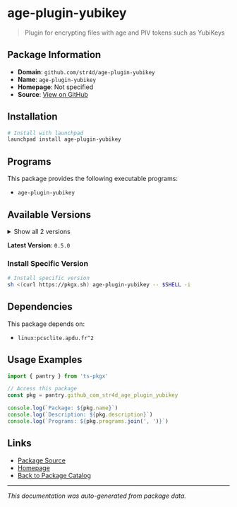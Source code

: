# age-plugin-yubikey

> Plugin for encrypting files with age and PIV tokens such as YubiKeys

## Package Information

- **Domain**: `github.com/str4d/age-plugin-yubikey`
- **Name**: `age-plugin-yubikey`
- **Homepage**: Not specified
- **Source**: [View on GitHub](https://github.com/pkgxdev/pantry/tree/main/projects/github.com/str4d/age-plugin-yubikey/package.yml)

## Installation

```bash
# Install with launchpad
launchpad install age-plugin-yubikey
```

## Programs

This package provides the following executable programs:

- `age-plugin-yubikey`

## Available Versions

<details>
<summary>Show all 2 versions</summary>

- `0.5.0`, `0.4.0`

</details>

**Latest Version**: `0.5.0`

### Install Specific Version

```bash
# Install specific version
sh <(curl https://pkgx.sh) age-plugin-yubikey -- $SHELL -i
```

## Dependencies

This package depends on:

- `linux:pcsclite.apdu.fr^2`

## Usage Examples

```typescript
import { pantry } from 'ts-pkgx'

// Access this package
const pkg = pantry.github_com_str4d_age_plugin_yubikey

console.log(`Package: ${pkg.name}`)
console.log(`Description: ${pkg.description}`)
console.log(`Programs: ${pkg.programs.join(', ')}`)
```

## Links

- [Package Source](https://github.com/pkgxdev/pantry/tree/main/projects/github.com/str4d/age-plugin-yubikey/package.yml)
- [Homepage](#)
- [Back to Package Catalog](../package-catalog.md)

---

*This documentation was auto-generated from package data.*
